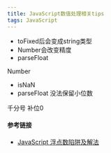 ```yaml
---
title: JavaScript数值处理相关tips
tags: JavaScript
---
```



+ toFixed后会变成string类型
+ Number会改变精度
+ parseFloat

Number
 + isNaN
 + parseFloat
    没法保留小位数


千分号
补位0

#### 参考链接

- [JavaScript 浮点数陷阱及解法](https://github.com/camsong/blog/issues/9)